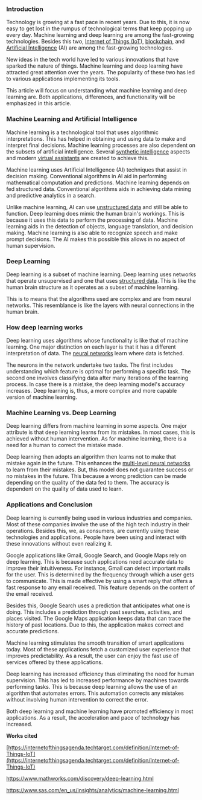### Introduction

Technology is growing at a fast pace in recent years. Due to this, it is now easy to get lost in the rumpus of technological terms that keep popping up every day. Machine learning and deep learning are among the fast-growing technologies. Besides this two, [Internet of Things (IoT](https://internetofthingsagenda.techtarget.com/definition/Internet-of-Things-IoT)), [blockchain](https://en.wikipedia.org/wiki/Blockchain), and [Artificial Intelligence](https://www.investopedia.com/terms/a/artificial-intelligence-ai.asp) (AI) are among the fast-growing technologies.

New ideas in the tech world have led to various innovations that have sparked the nature of things. Machine learning and deep learning have attracted great attention over the years. The popularity of these two has led to various applications implementing its tools.

This article will focus on understanding what machine learning and deep learning are. Both applications, differences, and functionality will be emphasized in this article.

### Machine Learning and Artificial Intelligence

Machine learning is a technological tool that uses algorithmic interpretations. This has helped in obtaining and using data to make and interpret final decisions. Machine learning processes are also dependent on the subsets of artificial intelligence. Several [synthetic intelligence](https://www.wikiwand.com/en/Synthetic_intelligence) aspects and modern [virtual assistants](https://www.investopedia.com/terms/v/virtual-assistant.asp) are created to achieve this.

Machine learning uses Artificial Intelligence (AI) techniques that assist in decision making. Conventional algorithms in AI aid in performing mathematical computation and predictions. Machine learning depends on fed structured data. Conventional algorithms aids in achieving data mining and predictive analytics in a search.

Unlike machine learning, AI can use [unstructured data](https://www.datamation.com/big-data/structured-vs-unstructured-data.html) and still be able to function. Deep learning does mimic the human brain&#39;s workings. This is because it uses this data to perform the processing of data. Machine learning aids in the detection of objects, language translation, and decision making. Machine learning is also able to recognize speech and make prompt decisions. The AI makes this possible this allows in no aspect of human supervision.

### Deep Learning

Deep learning is a subset of machine learning. Deep learning uses networks that operate unsupervised and one that uses [structured data](https://www.datamation.com/big-data/structured-vs-unstructured-data.html). This is like the human brain structure as it operates as a subset of machine learning.

This is to means that the algorithms used are complex and are from neural networks. This resemblance is like the layers with neural connections in the human brain.

### How deep learning works

Deep learning uses algorithms whose functionality is like that of machine learning. One major distinction on each layer is that it has a different interpretation of data. The [neural networks](https://news.mit.edu/2017/explained-neural-networks-deep-learning-0414) learn where data is fetched.

The neurons in the network undertake two tasks. The first includes understanding which feature is optimal for performing a specific task. The second one involves classifying data after many iterations of the learning process. In case there is a mistake, the deep learning model&#39;s accuracy increases. Deep learning is, thus, a more complex and more capable version of machine learning.

### Machine Learning vs. Deep Learning

Deep learning differs from machine learning in some aspects. One major attribute is that deep learning learns from its mistakes. In most cases, this is achieved without human intervention. As for machine learning, there is a need for a human to correct the mistake made.

Deep learning then adopts an algorithm then learns not to make that mistake again in the future. This enhances the [multi-level neural networks](https://towardsdatascience.com/multi-layer-neural-networks-with-sigmoid-function-deep-learning-for-rookies-2-bf464f09eb7f?gi=e7b1f9430ac5) to learn from their mistakes. But, this model does not guarantee success or no mistakes in the future. This because a wrong prediction can be made depending on the quality of the data fed to them. The accuracy is dependent on the quality of data used to learn.

### Applications and Conclusion

Deep learning is currently being used in various industries and companies. Most of these companies involve the use of the high tech industry in their operations. Besides this, we, as consumers, are currently using these technologies and applications. People have been using and interact with these innovations without even realizing it.

Google applications like Gmail, Google Search, and Google Maps rely on deep learning. This is because such applications need accurate data to improve their intuitiveness. For instance, Gmail can detect important mails for the user. This is determined by the frequency through which a user gets to communicate. This is made effective by using a smart reply that offers a fast response to any email received. This feature depends on the content of the email received.

Besides this, Google Search uses a prediction that anticipates what one is doing. This includes a prediction through past searches, activities, and places visited. The Google Maps application keeps data that can trace the history of past locations. Due to this, the application makes correct and accurate predictions.

Machine learning stimulates the smooth transition of smart applications today. Most of these applications fetch a customized user experience that improves predictability. As a result, the user can enjoy the fast use of services offered by these applications.

Deep learning has increased efficiency thus eliminating the need for human supervision. This has led to increased performance by machines towards performing tasks. This is because deep learning allows the use of an algorithm that automates errors. This automation corrects any mistakes without involving human intervention to correct the error.

Both deep learning and machine learning have promoted efficiency in most applications. As a result, the acceleration and pace of technology has increased.

**Works cited**

[https://internetofthingsagenda.techtarget.com/definition/Internet-of-Things-IoT](https://internetofthingsagenda.techtarget.com/definition/Internet-of-Things-IoT)

https://www.mathworks.com/discovery/deep-learning.html

https://www.sas.com/en_us/insights/analytics/machine-learning.html